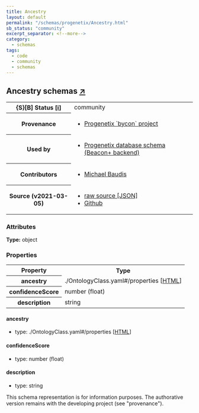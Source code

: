 ```yaml
---
title: Ancestry
layout: default
permalink: "/schemas/progenetix/Ancestry.html"
sb_status: "community"
excerpt_separator: <!--more-->
category:
  - schemas
tags:
  - code
  - community
  - schemas
---
```



<div id="schema-header-title">
  <h2>Ancestry <span id="schema-header-title-project">schemas <a href="https://github.com/progenetix/schemas" target="_BLANK">&nearr;</a></span> </h2>
</div>

<table id="schema-header-table">
  <tr>
    <th>{S}[B] Status <a href="https://schemablocks.org/about/sb-status-levels.html">[i]</a></th>
    <td><div id="schema-header-status">community</div></td>
  </tr>

  <tr>
    <th>Provenance</th>
    <td>
      <ul>
<li><a href="https://github.com/progenetix/bycon/">Progenetix `bycon` project</a></li>
      </ul>
    </td>
  </tr>
  <tr>
    <th>Used by</th>
    <td>
      <ul>
<li><a href="https://github.com/progenetix/schemas/">Progenetix database schema (Beacon+ backend)</a></li>
      </ul>
    </td>
  </tr>

<!--more-->

  <tr>
    <th>Contributors</th>
    <td>
      <ul>
<li><a href="https://orcid.org/0000-0002-9903-4248">Michael Baudis</a></li>
      </ul>
    </td>
  </tr>
  <tr>
    <th>Source (v2021-03-05)</th>
    <td>
      <ul>
        <li><a href="current/Ancestry.json" target="_BLANK">raw source [JSON]</a></li>
        <li><a href="https://github.com/progenetix/schemas/blob/master/schemas/Ancestry.yaml" target="_BLANK">Github</a></li>
      </ul>
    </td>
  </tr>
</table>

<div id="schema-attributes-title">
  <h3>Attributes</h3>
</div>

  
__Type:__ object
### Properties

<table id="schema-properties-table">
  <tr>
    <th>Property</th>
    <th>Type</th>
  </tr>
  <tr>
    <th>ancestry</th>
    <td>./OntologyClass.yaml#/properties [<a href="./OntologyClass.html">HTML</a>]</td>
  </tr>
  <tr>
    <th>confidenceScore</th>
    <td>number (float)</td>
  </tr>
  <tr>
    <th>description</th>
    <td>string</td>
  </tr>

</table>


#### ancestry

* type: ./OntologyClass.yaml#/properties [<a href="./OntologyClass.html">HTML</a>]




#### confidenceScore

* type: number (float)




#### description

* type: string



<div id="schema-footer">
This schema representation is for information purposes. The authorative 
version remains with the developing project (see "provenance").
</div>



